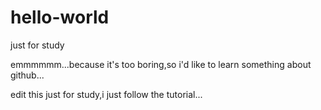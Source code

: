 # hello-world
just for study

emmmmmm...because it's too boring,so i'd like to learn something about github...

edit this just for study,i just follow the tutorial...

